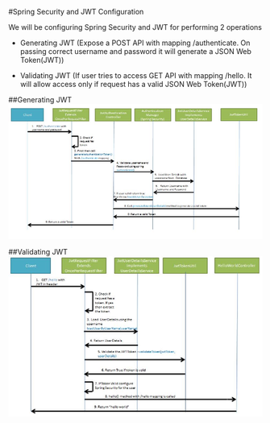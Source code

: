 #Spring Security and JWT Configuration

We will be configuring Spring Security and JWT for performing 2 operations

- Generating JWT 
  (Expose a POST API with mapping /authenticate. 
  On passing correct username and password it will generate a JSON Web Token(JWT))
  
- Validating JWT 
  (If user tries to access GET API with mapping /hello. It will allow access 
  only if request has a valid JSON Web Token(JWT))
  
##Generating JWT
![img.png](img.png)

##Validating JWT
![img_1.png](img_1.png)